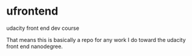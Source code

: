 # ufrontend
udacity front end dev course

That means this is basically a repo for any work I do toward the udacity front end nanodegree.
